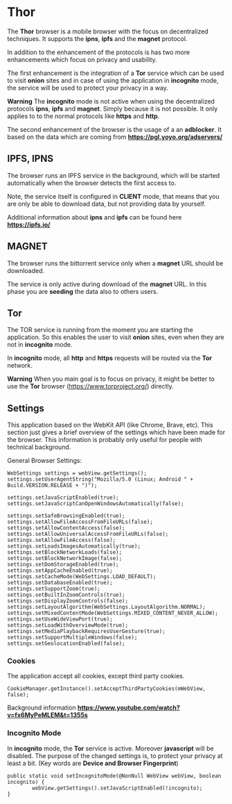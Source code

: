 # Thor
The **Thor** browser is a mobile browser with the focus on decentralized techniques.
It supports the **ipns**, **ipfs** and the **magnet** protocol.

In addition to the enhancement of the protocols is has two more enhancements which focus
on privacy and usability.

The first enhancement is the integration of a **Tor** service which can be used to visit **onion** 
sites and in case of using the application in **incognito** mode, the service will be used to 
protect your privacy in a way.

**Warning** 
The **incognito** mode is not active when using the decentralized protocols
**ipns**, **ipfs** and **magnet**. Simply because it is not possible. It only applies to
to the normal protocols like **https** and **http**.

The second enhancement of the browser is the usage of a an **adblocker**.
It based on the data which are coming from **https://pgl.yoyo.org/adservers/**


## IPFS, IPNS
The browser runs an IPFS service in the background, which will be started automatically when
the browser detects the first access to. 

Note, the service itself is configured in **CLIENT** mode, that means that you are only be able
to download data, but not providing data by yourself.

Additional information about **ipns** and **ipfs** can be found here **https://ipfs.io/**

## MAGNET
The browser runs the bittorrent service only when a **magnet** URL should be downloaded.

The service is only active during download of the **magnet** URL. In this phase you are **seeding** 
the data also to others users.

## Tor
The TOR service is running from the moment you are starting the application. So this enables
the user to visit **onion** sites, even when they are not in **incognito** mode.

In **incognito** mode, all **http** and **https** requests will be routed via the **Tor** network.

**Warning** 
When you main goal is to focus on privacy, it might be better to use the 
**Tor** browser (https://www.torproject.org/) directly.

## Settings
This application based on the WebKit API (like Chrome, Brave, etc). This section just gives
a brief overview of the settings which have been made for the browser.
This information is probably only useful for people with technical background.


General Browser Settings:
```
WebSettings settings = webView.getSettings();
settings.setUserAgentString("Mozilla/5.0 (Linux; Android " + Build.VERSION.RELEASE + ")");

settings.setJavaScriptEnabled(true);
settings.setJavaScriptCanOpenWindowsAutomatically(false);

settings.setSafeBrowsingEnabled(true);
settings.setAllowFileAccessFromFileURLs(false);
settings.setAllowContentAccess(false);
settings.setAllowUniversalAccessFromFileURLs(false);
settings.setAllowFileAccess(false);
settings.setLoadsImagesAutomatically(true);
settings.setBlockNetworkLoads(false);
settings.setBlockNetworkImage(false);
settings.setDomStorageEnabled(true);
settings.setAppCacheEnabled(true);
settings.setCacheMode(WebSettings.LOAD_DEFAULT);
settings.setDatabaseEnabled(true);
settings.setSupportZoom(true);
settings.setBuiltInZoomControls(true);
settings.setDisplayZoomControls(false);
settings.setLayoutAlgorithm(WebSettings.LayoutAlgorithm.NORMAL);
settings.setMixedContentMode(WebSettings.MIXED_CONTENT_NEVER_ALLOW);
settings.setUseWideViewPort(true);
settings.setLoadWithOverviewMode(true);
settings.setMediaPlaybackRequiresUserGesture(true);
settings.setSupportMultipleWindows(false);
settings.setGeolocationEnabled(false);
```

### Cookies
The application accept all cookies, except third party cookies.

```
CookieManager.getInstance().setAcceptThirdPartyCookies(mWebView, false);
```

Background information **https://www.youtube.com/watch?v=fx6MyPeMLEM&t=1355s**


### Incognito Mode
In **incognito** mode, the **Tor** service is active. Moreover **javascript** will be
disabled. The purpose of the changed settings is, to protect your privacy at least a bit. 
(Key words are **Device and Browser Fingerprint**)

```
public static void setIncognitoMode(@NonNull WebView webView, boolean incognito) {
        webView.getSettings().setJavaScriptEnabled(!incognito);
}

```
